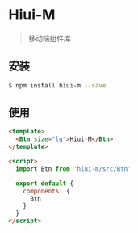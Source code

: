 # Hiui-M

> 移动端组件库

## 安装

```bash
$ npm install hiui-m --save
```

## 使用

```html
<template>
  <Btn size="lg">Hiui-M</Btn>
</template>

<script>
  import Btn from 'hiui-m/src/Btn'

  export default {
    components: {
      Btn
    }
  }
</script>
```
